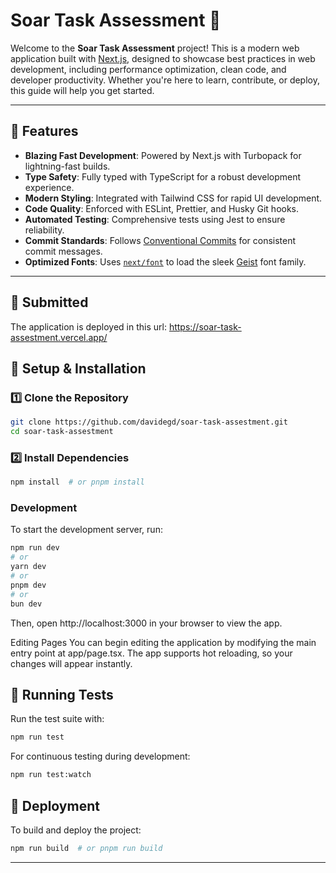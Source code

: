 # Soar Task Assessment 🚀

Welcome to the **Soar Task Assessment** project! This is a modern web application built with [Next.js](https://nextjs.org), designed to showcase best practices in web development, including performance optimization, clean code, and developer productivity. Whether you're here to learn, contribute, or deploy, this guide will help you get started.

---

## 🌟 Features

- **Blazing Fast Development**: Powered by Next.js with Turbopack for lightning-fast builds.
- **Type Safety**: Fully typed with TypeScript for a robust development experience.
- **Modern Styling**: Integrated with Tailwind CSS for rapid UI development.
- **Code Quality**: Enforced with ESLint, Prettier, and Husky Git hooks.
- **Automated Testing**: Comprehensive tests using Jest to ensure reliability.
- **Commit Standards**: Follows [Conventional Commits](https://www.conventionalcommits.org/) for consistent commit messages.
- **Optimized Fonts**: Uses [`next/font`](https://nextjs.org/docs/app/building-your-application/optimizing/fonts) to load the sleek [Geist](https://vercel.com/font) font family.

---

## 🚀 Submitted

The application is deployed in this url: https://soar-task-assestment.vercel.app/

## 🔧 Setup & Installation

### 1️⃣ Clone the Repository

```sh
git clone https://github.com/davidegd/soar-task-assestment.git
cd soar-task-assestment
```

### 2️⃣ Install Dependencies

```sh
npm install  # or pnpm install
```

### Development

To start the development server, run:

```bash
npm run dev
# or
yarn dev
# or
pnpm dev
# or
bun dev
```

Then, open http://localhost:3000 in your browser to view the app.

Editing Pages
You can begin editing the application by modifying the main entry point at app/page.tsx. The app supports hot reloading, so your changes will appear instantly.

## 🧪 Running Tests

Run the test suite with:

```bash
npm run test
```

For continuous testing during development:

```bash
npm run test:watch
```

## 🚀 Deployment

To build and deploy the project:

```sh
npm run build  # or pnpm run build
```

---
